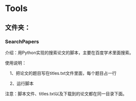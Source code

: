 # Tools
<h2>文件夹：</h2>
<h3>SearchPapers</h3>
<p>介绍：用Python实现的搜索论文的脚本，主要在百度学术里面搜索。</p>
<p>使用说明：<br>
<p>&nbsp;&nbsp;&nbsp;&nbsp;1、把论文的题目写在titles.txt文件里面，每个题目占一行</p>
<p>&nbsp;&nbsp;&nbsp;&nbsp;2、运行脚本</p>
<p>注意：脚本文件、titles.txt以及下载到的论文都在同一目录下面。</p>
